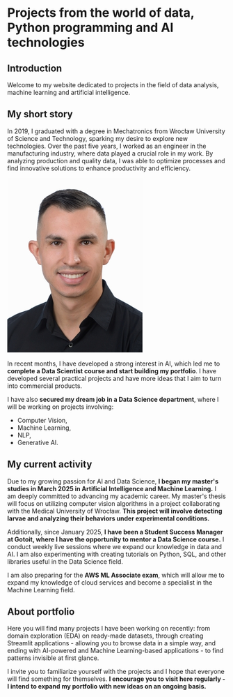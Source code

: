 # Projects from the world of data, Python programming and AI technologies

## Introduction
Welcome to my website dedicated to projects in the field of data analysis, machine learning and artificial intelligence. 

## My short story
<!-- <div style="text-align: justify;"> -->
In 2019, I graduated with a degree in Mechatronics from Wrocław University of Science and Technology, sparking my desire to explore new technologies. Over the past five years, I worked as an engineer in the manufacturing industry, where data played a crucial role in my work. By analyzing production and quality data, I was able to optimize processes and find innovative solutions to enhance productivity and efficiency.<br>

![alt text](zdj_linkedin_new.jpg)

<!-- </div style> -->

In recent months, I have developed a strong interest in AI, which led me to **complete a Data Scientist course and start building my portfolio**. I have developed several practical projects and have more ideas that I aim to turn into commercial products.




I have also **secured my dream job in a Data Science department**, where I will be working on projects involving:

- Computer Vision,<br>
- Machine Learning,<br>
- NLP,<br>
- Generative AI.

## My current activity
Due to my growing passion for AI and Data Science, **I began my master's studies in March 2025 in Artificial Intelligence and Machine Learning.** I am deeply committed to advancing my academic career. My master's thesis will focus on utilizing computer vision algorithms in a project collaborating with the Medical University of Wrocław. **This project will involve detecting larvae and analyzing their behaviors under experimental conditions.**

Additionally, since January 2025, **I have been a Student Success Manager at Gotoit, where I have the opportunity to mentor a Data Science course.** I conduct weekly live sessions where we expand our knowledge in data and AI. I am also experimenting with creating tutorials on Python, SQL, and other libraries useful in the Data Science field.

I am also preparing for the **AWS ML Associate exam**, which will allow me to expand my knowledge of cloud services and become a specialist in the Machine Learning field.


## About portfolio
Here you will find many projects I have been working on recently: from domain exploration (EDA) on ready-made datasets, through creating Streamlit applications - allowing you to browse data in a simple way, and ending with AI-powered and Machine Learning-based applications - to find patterns invisible at first glance.

I invite you to familiarize yourself with the projects and I hope that everyone will find something for themselves. **I encourage you to visit here regularly - I intend to expand my portfolio with new ideas on an ongoing basis.**
